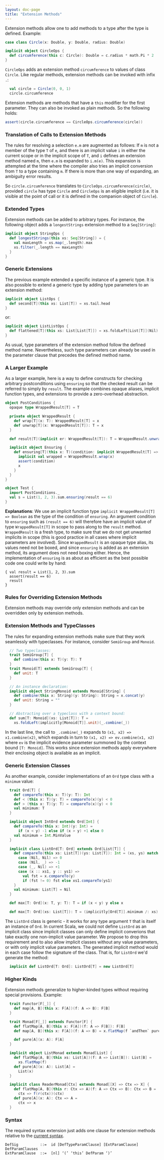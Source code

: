 ```yaml
---
layout: doc-page
title: "Extension Methods"
---
```


Extension methods allow one to add methods to a type after the type is defined. Example:

```scala
case class Circle(x: Double, y: Double, radius: Double)

implicit object CircleOps {
  def circumference(this c: Circle): Double = c.radius * math.Pi * 2
}
```

`CircleOps` adds an extension method `circumference` to values of class `Circle`. Like regular methods, extension methods can be invoked with infix `.`:

```scala
  val circle = Circle(0, 0, 1)
  circle.circumference
```

Extension methods are methods that have a `this` modifier for the first parameter.
They can also be invoked as plain methods. So the following holds:
```scala
assert(circle.circumference == CircleOps.circumference(circle))
```

### Translation of Calls to Extension Methods

The rules for resolving a selection `e.m` are augmented as follows: If `m` is not a
member of the type `T` of `e`, and there is an implicit value `i`
in either the current scope or in the implicit scope of `T`, and `i` defines an extension
method named `m`, then `e.m` is expanded to `i.m(e)`. This expansion is attempted at the time where the compiler also tries an implicit conversion from `T` to a type containing `m`. If there is more than one way
of expanding, an ambiguity error results.

So `circle.circumference` translates to `CircleOps.circumference(circle)`, provided
`circle` has type `Circle` and `CircleOps` is an eligible implicit (i.e. it is visible at the point of call or it is defined in the companion object of `Circle`).

### Extended Types

Extension methods can be added to arbitrary types. For instance, the following
object adds a `longestStrings` extension method to a `Seq[String]`:

```scala
implicit object StringOps {
  def longestStrings(this xs: Seq[String]) = {
    val maxLength = xs.map(_.length).max
    xs.filter(_.length == maxLength)
  }
}
```

### Generic Extensions

The previous example extended a specific instance of a generic type. It is also possible
to extend a generic type by adding type parameters to an extension method:

```scala
implicit object ListOps {
  def second[T](this xs: List[T]) = xs.tail.head
}
```

or:


```scala
implicit object ListListOps {
  def flattened[T](this xs: List[List[T]]) = xs.foldLeft[List[T]](Nil)(_ ++ _)
}
```

As usual, type parameters of the extension method follow the defined method name. Nevertheless, such type parameters can already be used in the parameter clause that precedes the defined method name.

### A Larger Example

As a larger example, here is a way to define constructs for checking arbitrary postconditions using `ensuring` so that the checked result can be referred to simply by `result`. The example combines opaque aliases, implicit function types, and extensions to provide a zero-overhead abstraction.

```scala
object PostConditions {
  opaque type WrappedResult[T] = T

  private object WrappedResult {
    def wrap[T](x: T): WrappedResult[T] = x
    def unwrap[T](x: WrappedResult[T]): T = x
  }

  def result[T](implicit er: WrappedResult[T]): T = WrappedResult.unwrap(er)

  implicit object Ensuring {
    def ensuring[T](this x: T)(condition: implicit WrappedResult[T] => Boolean): T = {
      implicit val wrapped = WrappedResult.wrap(x)
      assert(condition)
      x
    }
  }
}

object Test {
  import PostConditions._
  val s = List(1, 2, 3).sum.ensuring(result == 6)
}
```
**Explanations**: We use an implicit function type `implicit WrappedResult[T] => Boolean`
as the type of the condition of `ensuring`. An argument condition to `ensuring` such as
`(result == 6)` will therefore have an implicit value of type `WrappedResult[T]` in scope
to pass along to the `result` method. `WrappedResult` is a fresh type, to make sure that we do not get unwanted implicits in scope (this is good practice in all cases where implicit parameters are involved). Since `WrappedResult` is an opaque type alias, its values need not be boxed, and since `ensuring` is added as an extension method, its argument does not need boxing either. Hence, the implementation of `ensuring` is as about as efficient as the best possible code one could write by hand:

    { val result = List(1, 2, 3).sum
      assert(result == 6)
      result
    }

### Rules for Overriding Extension Methods

Extension methods may override only extension methods and can be overridden only by extension methods.

### Extension Methods and TypeClasses

The rules for expanding extension methods make sure that they work seamlessly with typeclasses. For instance, consider `SemiGroup` and `Monoid`.
```scala
  // Two typeclasses:
  trait SemiGroup[T] {
    def combine(this x: T)(y: T): T
  }
  trait Monoid[T] extends SemiGroup[T] {
    def unit: T
  }

  // An instance declaration:
  implicit object StringMonoid extends Monoid[String] {
    def combine(this x: String)(y: String): String = x.concat(y)
    def unit: String = ""
  }

  // Abstracting over a typeclass with a context bound:
  def sum[T: Monoid](xs: List[T]): T =
    xs.foldLeft(implicitly[Monoid[T]].unit)(_.combine(_))
```
In the last line, the call to `_.combine(_)` expands to `(x1, x2) => x1.combine(x2)`,
which expands in turn to `(x1, x2) => ev.combine(x1, x2)` where `ev` is the implicit
evidence parameter summoned by the context bound `[T: Monoid]`. This works since
extension methods apply everywhere their enclosing object is available as an implicit.

### Generic Extension Classes

As another example, consider implementations of an `Ord` type class with a `minimum` value:
```scala
  trait Ord[T] {
    def compareTo(this x: T)(y: T): Int
    def < (this x: T)(y: T) = compareTo(x)(y) < 0
    def > (this x: T)(y: T) = compareTo(x)(y) < 0
    val minimum: T
  }

  implicit object IntOrd extends Ord[Int] {
    def compareTo(this x: Int)(y: Int) =
      if (x < y) -1 else if (x > y) +1 else 0
    val minimum = Int.MinValue
  }

  implicit class ListOrd[T: Ord] extends Ord[List[T]] {
    def compareTo(this xs: List[T])(ys: List[T]): Int = (xs, ys) match {
      case (Nil, Nil) => 0
      case (Nil, _) => -1
      case (_, Nil) => +1
      case (x :: xs1, y :: ys1) =>
        val fst = x.compareTo(y)
        if (fst != 0) fst else xs1.compareTo(ys1)
    }
    val minimum: List[T] = Nil
  }

  def max[T: Ord](x: T, y: T): T = if (x < y) y else x

  def max[T: Ord](xs: List[T]): T = (implicitly[Ord[T]].minimum /: xs)(max(_, _))
```
The `ListOrd` class is generic - it works for any type argument `T` that is itself an instance of `Ord`. In current Scala, we could not define `ListOrd` as an implicit class since implicit classes can only define implicit converions that take exactly one non-implicit value parameter. We propose to drop this requirement and to also allow implicit classes without any value parameters, or with only implicit value parameters. The generated implicit method would in each case follow the signature of the class. That is, for `ListOrd` we'd generate the method:
```scala
  implicit def ListOrd[T: Ord]: ListOrd[T] = new ListOrd[T]
```

### Higher Kinds

Extension methods generalize to higher-kinded types without requiring special provisions. Example:

```scala
  trait Functor[F[_]] {
    def map[A, B](this x: F[A])(f: A => B): F[B]
  }

  trait Monad[F[_]] extends Functor[F] {
    def flatMap[A, B](this x: F[A])(f: A => F[B]): F[B]
    def map[A, B](this x: F[A])(f: A => B) = x.flatMap(f `andThen` pure)

    def pure[A](x: A): F[A]
  }

  implicit object ListMonad extends Monad[List] {
    def flatMap[A, B](this xs: List[A])(f: A => List[B]): List[B] =
      xs.flatMap(f)
    def pure[A](x: A): List[A] =
      List(x)
  }

  implicit class ReaderMonad[Ctx] extends Monad[[X] => Ctx => X] {
    def flatMap[A, B](this r: Ctx => A)(f: A => Ctx => B): Ctx => B =
      ctx => f(r(ctx))(ctx)
    def pure[A](x: A): Ctx => A =
      ctx => x
  }
```
### Syntax

The required syntax extension just adds one clause for extension methods relative
to the [current syntax](https://github.com/lampepfl/dotty/blob/master/docs/docs/internals/syntax.md).
```
DefSig          ::=  id [DefTypeParamClause] [ExtParamClause] DefParamClauses
ExtParamClause  ::=  [nl] ‘(’ ‘this’ DefParam ‘)’
```




